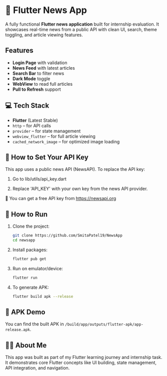 # 📰 Flutter News App

A fully functional **Flutter news application** built for internship evaluation. It showcases real-time news from a public API with clean UI, search, theme toggling, and article viewing features.

## Features

- **Login Page** with validation
- **News Feed** with latest articles
- **Search Bar** to filter news
- **Dark Mode** toggle
- **WebView** to read full articles
- **Pull to Refresh** support

## 💻 Tech Stack

- **Flutter** (Latest Stable)
- `http` – for API calls
- `provider` – for state management
- `webview_flutter` – for full article viewing
- `cached_network_image` – for optimized image loading

## 🔑 How to Set Your API Key
This app uses a public news API (NewsAPI). To replace the API key:

1. Go to lib/utils/api_key.dart

2. Replace 'API_KEY' with your own key from the news API provider.

🔗 You can get a free API key from https://newsapi.org

## 🚀 How to Run

1. Clone the project:
   ```bash
   git clone https://github.com/SmitaPatel19/NewsApp
   cd newsapp
   ```

2. Install packages:
   ```bash
   flutter pub get
   ```

3. Run on emulator/device:
   ```bash
   flutter run
   ```

4. To generate APK:
   ```bash
   flutter build apk --release
   ```

## 📲 APK Demo

You can find the built APK in `/build/app/outputs/flutter-apk/app-release.apk`.

## 🙋‍♂️ About Me

This app was built as part of my Flutter learning journey and internship task. It demonstrates core Flutter concepts like UI building, state management, API integration, and navigation.
